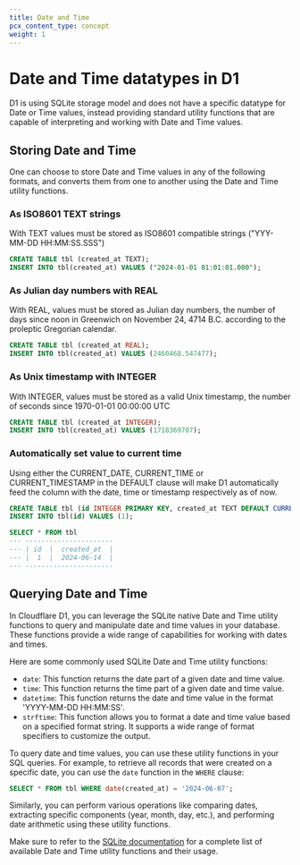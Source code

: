 ```yaml
---
title: Date and Time
pcx_content_type: concept
weight: 1
---
```


# Date and Time datatypes in D1
D1 is using SQLite storage model and does not have a specific datatype for Date or Time values, instead providing 
standard utility functions that are capable of interpreting and working with Date and Time values. 

## Storing Date and Time

One can choose to store Date and Time values in any of the following formats, and converts them from one to another
using the Date and Time utility functions.  

### As ISO8601 TEXT strings

With TEXT values must be stored as ISO8601 compatible strings ("YYY-MM-DD HH:MM:SS.SSS")

```sql
CREATE TABLE tbl (created_at TEXT); 
INSERT INTO tbl(created_at) VALUES ("2024-01-01 01:01:01.000");
```

### As Julian day numbers with REAL

With REAL, values must be stored as Julian day numbers, the number of days since noon in Greenwich on November 24, 4714 B.C. according to the proleptic Gregorian calendar.

```sql
CREATE TABLE tbl (created_at REAL);
INSERT INTO tbl(created_at) VALUES (2460468.547477);
```

### As Unix timestamp with INTEGER
With INTEGER, values must be stored as a valid Unix timestamp, the number of seconds since 1970-01-01 00:00:00 UTC

```sql
CREATE TABLE tbl (created_at INTEGER); 
INSERT INTO tbl(created_at) VALUES (1718369707);
```

### Automatically set value to current time

Using either the CURRENT_DATE, CURRENT_TIME or CURRENT_TIMESTAMP in the DEFAULT clause will make D1
automatically feed the column with the date, time or timestamp respectively as of now.  

```sql
CREATE TABLE tbl (id INTEGER PRIMARY KEY, created_at TEXT DEFAULT CURRENT_DATE); 
INSERT INTO tbl(id) VALUES (1);

SELECT * FROM tbl
--- ----------------------
--- | id  |  created_at  |
--- |  1  |  2024-06-14  |
--- ----------------------
```

## Querying Date and Time

In Cloudflare D1, you can leverage the SQLite native Date and Time utility functions to query and manipulate date and time values in your database. These functions provide a wide range of capabilities for working with dates and times.

Here are some commonly used SQLite Date and Time utility functions:

- `date`: This function returns the date part of a given date and time value.
- `time`: This function returns the time part of a given date and time value.
- `datetime`: This function returns the date and time value in the format 'YYYY-MM-DD HH:MM:SS'.
- `strftime`: This function allows you to format a date and time value based on a specified format string. It supports a wide range of format specifiers to customize the output.

To query date and time values, you can use these utility functions in your SQL queries. For example, to retrieve all records that were created on a specific date, you can use the `date` function in the `WHERE` clause:

```sql
SELECT * FROM tbl WHERE date(created_at) = '2024-06-07';
```

Similarly, you can perform various operations like comparing dates, extracting specific components (year, month, day, etc.), and performing date arithmetic using these utility functions.

Make sure to refer to the [SQLite documentation](https://www.sqlite.org/lang_datefunc.html) for a complete list of available Date and Time utility functions and their usage.
